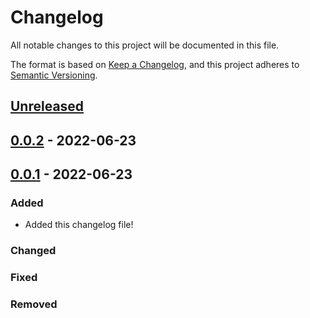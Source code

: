 # Changelog

All notable changes to this project will be documented in this file.

The format is based on [Keep a Changelog](https://keepachangelog.com/en/1.0.0/),
and this project adheres to [Semantic Versioning](https://semver.org/spec/v2.0.0.html).

<!--
Types of Changes:
 - `Added` for new features.
 - `Changed` for changes in existing functionality.
 - `Deprecated` for soon-to-be removed features.
 - `Removed` for now removed features.
 - `Fixed` for any bug fixes.
 - `Security` in case of vulnerabilities.
-->

## [Unreleased]

## [0.0.2] - 2022-06-23

## [0.0.1] - 2022-06-23

### Added

-   Added this changelog file!

### Changed

### Fixed

### Removed

[Unreleased]: https://github.com/LockedThread/gitflow-test/compare/0.0.2...HEAD

[0.0.2]: https://github.com/LockedThread/gitflow-test/compare/0.0.1...0.0.2

[0.0.1]: https://github.com/LockedThread/gitflow-test/compare/a5530b53535ac2153e86ed8ee79dab19215621df...0.0.1
